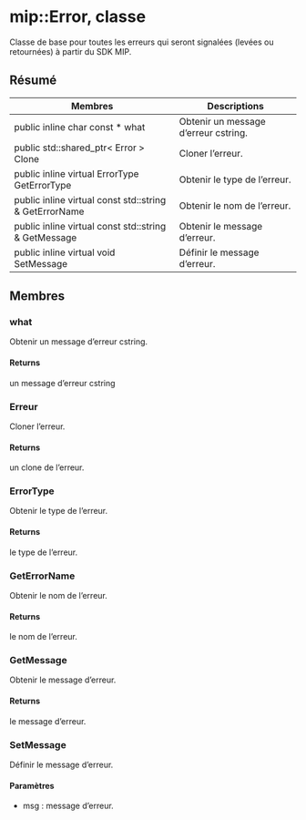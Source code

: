 # <a name="class-miperror"></a>mip::Error, classe 
Classe de base pour toutes les erreurs qui seront signalées (levées ou retournées) à partir du SDK MIP.
## <a name="summary"></a>Résumé
 Membres                        | Descriptions                                
--------------------------------|---------------------------------------------
public inline char const  * what | Obtenir un message d’erreur cstring.
public std::shared_ptr< Error > Clone | Cloner l’erreur.
public inline virtual ErrorType GetErrorType | Obtenir le type de l’erreur.
public inline virtual const std::string & GetErrorName | Obtenir le nom de l’erreur.
public inline virtual const std::string & GetMessage | Obtenir le message d’erreur.
public inline virtual void SetMessage | Définir le message d’erreur.
## <a name="members"></a>Membres
### <a name="what"></a>what
Obtenir un message d’erreur cstring.
#### <a name="returns"></a>Returns
un message d’erreur cstring
### <a name="error"></a>Erreur
Cloner l’erreur.
#### <a name="returns"></a>Returns
un clone de l’erreur.
### <a name="errortype"></a>ErrorType
Obtenir le type de l’erreur.
#### <a name="returns"></a>Returns
le type de l’erreur.
### <a name="geterrorname"></a>GetErrorName
Obtenir le nom de l’erreur.
#### <a name="returns"></a>Returns
le nom de l’erreur.
### <a name="getmessage"></a>GetMessage
Obtenir le message d’erreur.
#### <a name="returns"></a>Returns
le message d’erreur.
### <a name="setmessage"></a>SetMessage
Définir le message d’erreur.
#### <a name="parameters"></a>Paramètres
* msg : message d’erreur.